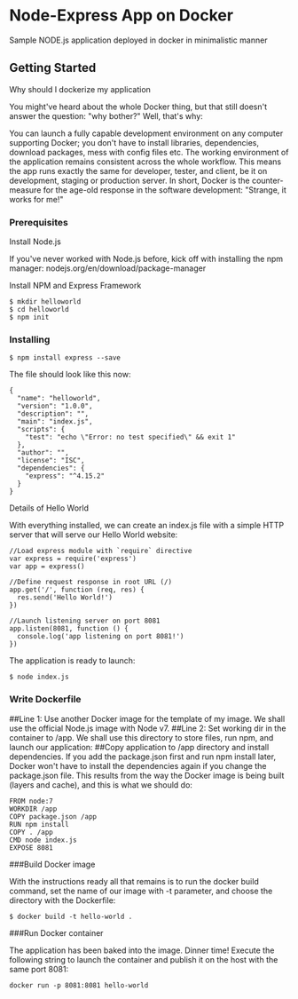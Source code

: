 # Node-Express App on Docker

Sample NODE.js application deployed in docker in minimalistic manner

## Getting Started

Why should I dockerize my application

You might've heard about the whole Docker thing, but that still doesn't answer the question: "why bother?" Well, that's why:

You can launch a fully capable development environment on any computer supporting Docker; you don't have to install libraries, dependencies, download packages, mess with config files etc.
The working environment of the application remains consistent across the whole workflow. This means the app runs exactly the same for developer, tester, and client, be it on development, staging or production server.
In short, Docker is the counter-measure for the age-old response in the software development: "Strange, it works for me!"

### Prerequisites

Install Node.js

If you've never worked with Node.js before, kick off with installing the npm manager: nodejs.org/en/download/package-manager

Install NPM and Express Framework

```
$ mkdir helloworld
$ cd helloworld
$ npm init
```

### Installing

```
$ npm install express --save
```

The file should look like this now:
```
{
  "name": "helloworld",
  "version": "1.0.0",
  "description": "",
  "main": "index.js",
  "scripts": {
    "test": "echo \"Error: no test specified\" && exit 1"
  },
  "author": "",
  "license": "ISC",
  "dependencies": {
    "express": "^4.15.2"
  }
}
```

Details of Hello World

With everything installed, we can create an index.js file with a simple HTTP server that will serve our Hello World website:

```
//Load express module with `require` directive
var express = require('express')
var app = express()

//Define request response in root URL (/)
app.get('/', function (req, res) {
  res.send('Hello World!')
})

//Launch listening server on port 8081
app.listen(8081, function () {
  console.log('app listening on port 8081!')
})
```
The application is ready to launch:

```
$ node index.js
```

### Write Dockerfile

##Line 1: Use another Docker image for the template of my image. We shall use the official Node.js image with Node v7.
##Line 2: Set working dir in the container to /app. We shall use this directory to store files, run npm, and launch our application:
##Copy application to /app directory and install dependencies. If you add the package.json first and run npm install later, Docker won't have to install the dependencies again if you change the package.json file. This results from the way the Docker image is being built (layers and cache), and this is what we should do:

```
FROM node:7
WORKDIR /app
COPY package.json /app
RUN npm install
COPY . /app
CMD node index.js
EXPOSE 8081
```

###Build Docker image

With the instructions ready all that remains is to run the docker build command, set the name of our image with -t parameter, and choose the directory with the Dockerfile:

```
$ docker build -t hello-world .
```

###Run Docker container

The application has been baked into the image. Dinner time! Execute the following string to launch the container and publish it on the host with the same port 8081:

```
docker run -p 8081:8081 hello-world
```

